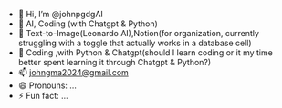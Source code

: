 - 👋 Hi, I’m @johnpgdgAI
- 👀 AI, Coding (with Chatgpt & Python)
- 🌱 Text-to-Image(Leonardo AI),Notion(for organization, currently struggling with a toggle that actually works in a database cell)
- 💞️ Coding ,with Python & Chatgpt(should I learn coding or it my time better spent learning it through Chatgpt & Python?)
- 📫 johngma2024@gmail.com
- 😄 Pronouns: ...
- ⚡ Fun fact: ...

<!---
johnpgdgAI/johnpgdgAI is a ✨ special ✨ repository because its `README.md` (this file) appears on your GitHub profile.
You can click the Preview link to take a look at your changes.
--->
